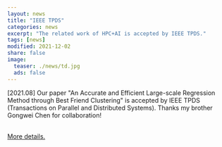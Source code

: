 ```yaml
---
layout: news
title: "IEEE TPDS"
categories: news
excerpt: "The related work of HPC+AI is accepted by IEEE TPDS."  
tags: [news]
modified: 2021-12-02
share: false
image: 
  teaser: ./news/td.jpg
  ads: false  
---
```



\[2021.08\] Our paper "An Accurate and Efficient Large-scale Regression Method through Best Friend Clustering" is accepted by IEEE TPDS (Transactions on Parallel and Distributed Systems). Thanks my brother Gongwei Chen for collaboration!

<a href="https://www.computer.org/csdl/journal/td/5555/01/09647869/1ziKjzt9BHq"><br>More details.</a>